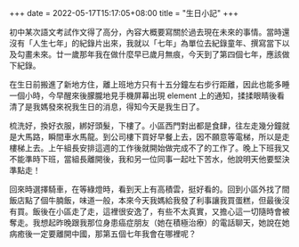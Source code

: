 +++
date = 2022-05-17T15:17:05+08:00
title = "生日小記"
+++

初中某次語文考試作文得了高分，內容大概要寫關於過去現在未來的事情。當時還沒有「人生七年」的紀錄片出來，我就以「七年」為單位去紀錄童年、撰寫當下以及勾畫未來。廿一歲那年我在做什麼早已歲月無痕，今天到了第四個七年，應該做下紀錄。

在生日前搬進了新地方住，離上班地方只有十五分鐘左右步行距離，因此也能多睡一個小時，今早醒來後朦朧地見手機屏幕出現 element 上的通知，揉揉眼睛後看清了是我媽發來祝我生日的消息，得知今天是我生日了。

梳洗好，換好衣服，綁好頭髮，下樓了。小區西門對出都是食肆，往左走幾分鐘就是大馬路，瞬間車水馬龍。到公司樓下買好早餐上去，因不願意等電梯，所以是走樓梯上去。上午組長安排這週的工作後就開始做完成不了的工作了。晚上下班我又不能準時下班，當組長離開後，我和另一位同事一起吐下苦水，他說明天他要堅決準點走！

回來時選擇騎車，在等綠燈時，看到天上有高積雲，挺好看的。回到小區外找了間飯店點了個牛腩飯，味道一般，本來今天我媽給我發了利事讓我買蛋糕，但最後沒有買。飯後在小區走了走，這裡很安逸了，有些不太真實，又擔心這一切隨時會被奪走。我想起昨晚跟我那位身患癌症朋友（她在積極治療）的電話聊天，她說在她病癒後一定要離開中國，那第五個七年我會在哪裡呢？